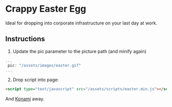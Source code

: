 # Crappy Easter Egg
Ideal for dropping into corporate infrastructure on your last day at work.

## Instructions

1. Update the pic parameter to the picture path (and minify again)
```javascript
...
 pic: "/assets/images/easter.gif"
...
```
2. Drop script into page:
```html
<script type="text/javascript" src="/assets/scripts/easter.min.js"></script>
```

And [Konami](https://github.com/snaptortoise/konami-js) away.

